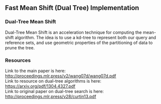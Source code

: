 ## Fast Mean Shift (Dual Tree) Implementation

### Dual-Tree Mean Shift
Dual-Tree Mean Shift is an acceleration technique for computing the mean-shift algorithm. The idea is to use a kd-tree to represent both our query and reference sets, and use geometric properties of the partitioning of data to prune the tree. 

### Resources
Link to the main paper is here: http://proceedings.mlr.press/v2/wang07d/wang07d.pdf <br>
Link to resource on dual-tree algorithms is here: https://arxiv.org/pdf/1304.4327.pdf <br>
Link to original paper on dual-tree search is here: http://proceedings.mlr.press/v28/curtin13.pdf 
